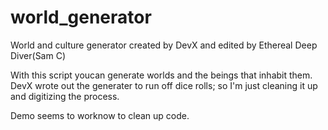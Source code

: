 # world_generator
World and culture generator created by DevX and edited by Ethereal Deep Diver(Sam C)

With this script youcan generate worlds and the beings that inhabit them.
DevX wrote out the generater to run off dice rolls; so I'm just cleaning it up and digitizing the process.

 Demo seems to worknow to clean up code.